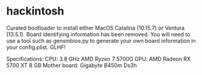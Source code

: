 # hackintosh
Curated bootloader to install either MacOS Catalina (10.15.7) or Ventura (13.5.1). Board identifying information has been removed. You will need to use a tool such as gensmbios.py to generate your own board information in your config.plist. GLHF!

Specifications:
CPU: 3.8 GHz AMD Ryzen 7 5700G 
GPU: AMD Radeon RX 5700 XT 8 GB
Mother board: Gigabyte B450m Ds3h
